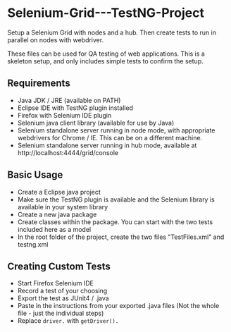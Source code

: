 Selenium-Grid---TestNG-Project
==============================

Setup a Selenium Grid with nodes and a hub. Then create tests to run in parallel on nodes with webdriver.

These files can be used for QA testing of web applications. This is a skeleton setup, and only includes simple tests to confirm the setup.

## Requirements

* Java JDK / JRE (available on PATH)
* Eclipse IDE with TestNG plugin installed
* Firefox with Selenium IDE plugin
* Selenium java client library (available for use by Java)
* Selenium standalone server running in node mode, with appropriate webdrivers for Chrome / IE. This can be on a different machine.
* Selenium standalone server running in hub mode, available at http://localhost:4444/grid/console

## Basic Usage

* Create a Eclipse java project
* Make sure the TestNG plugin is available and the Selenium library is available in your system library
* Create a new java package
* Create classes within the package. You can start with the two tests included here as a model
* In the root folder of the project, create the two files "TestFiles.xml" and testng.xml

## Creating Custom Tests

* Start Firefox Selenium IDE
* Record a test of your choosing
* Export the test as JUnit4 / .java
* Paste in the instructions from your exported .java files (Not the whole file - just the individual steps)
* Replace ``` driver. ``` with ``` getDriver(). ```
